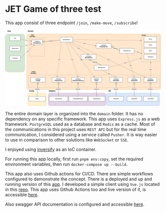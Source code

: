 # JET Game of three test

This app consist of three endpoint `/join`, `/make-move`, `/subscribe`!

![Class Digram](/doc/diagram.drawio.png)

The entire domain layer is organized into the `domain` folder. It has no dependency on any specific framework.
This app uses `Express.js` as a web framework. `PostgreSQL` used as a database and `Redis` as a cache. Most of the
communications in this project uses `REST API` but for the real time communication, I considered using a service 
called `Pusher`. It is way easier to use in comparison to other solutions like `WebSocket` or `SSE`.

I enjoyed using [inversify](https://github.com/inversify/InversifyJS) as an IoC container. 

For running this app locally, first run `pnpm env:copy`, set the required environment variables, then run `docker-compose up --build`.

This app also uses Github actions for CI/CD. There are simple workflows configured to demonstrate the concept. There is a deployed and up and running
version of this [app](https://jet-test-api.liara.run). I developed a simple client using `Vue.js` located in this [repo](https://github.com/arianakbari/jet-test-client). This app uses
Github Actions too and live version of it, is accessible [here](https://jet-test.liara.run).

Also swagger API documentation is configured and accessible [here](https://jet-test-api.liara.run).


